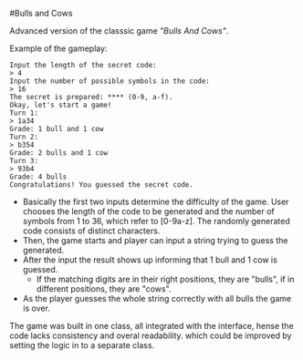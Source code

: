 #Bulls and Cows 

Advanced version of the classsic game *"Bulls And Cows"*.

Example of the gameplay:

```
Input the length of the secret code:
> 4
Input the number of possible symbols in the code:
> 16
The secret is prepared: **** (0-9, a-f).
Okay, let's start a game!
Turn 1:
> 1a34
Grade: 1 bull and 1 cow
Turn 2:
> b354
Grade: 2 bulls and 1 cow
Turn 3:
> 93b4
Grade: 4 bulls
Congratulations! You guessed the secret code.
```
* Basically the first two inputs determine the difficulty of the game. User chooses the length of the code to be generated and the number of symbols from 1 to 36, which refer to [0-9a-z]. The randomly generated code consists of distinct characters. 
* Then, the game starts and player can input a string trying to guess the generated. 
* After the input the result shows up informing that 1 bull and 1 cow is guessed. 
  * If the matching digits are in their right positions, they are "bulls", if in different positions, they are "cows".
* As the player guesses the whole string correctly with all bulls the game is over. 

The game was built in one class, all integrated with the interface, hense the code lacks consistency and overal readability. which could be improved by setting the logic in to a separate class.
